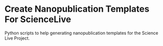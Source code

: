 # Create Nanopublication Templates For ScienceLive

Python scripts to help generating nanopublication templates for the Science Live Project. 
